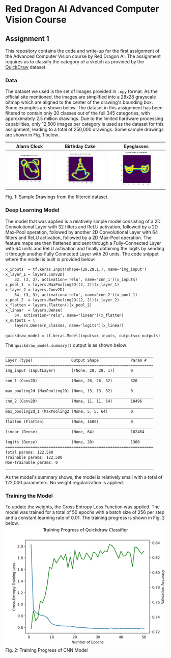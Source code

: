 # Red Dragon AI Advanced Computer Vision Course
## Assignment 1

This repository contains the code and write-up for the first assignment of the Advanced Computer Vision course by Red Dragon AI. The assignment requires us to classify the category of a sketch as provided by the [QuickDraw](https://github.com/googlecreativelab/quickdraw-dataset) dataset. 

### Data
The dataset we used is the set of images provided in `.npy` format. As the official site mentioned, the images are simplified into a 28x28 grayscale bitmap which are aligned to the center of the drawing's bounding box. Some examples are shown below. The dataset in this assignment has been filtered to contain only 20 classes out of the full 345 categories, with approximately 2.5 million drawings. Due to the limited hardware processing capabilities, only 12,500 images per category is used as the dataset for this assignment, leading to a total of 250,000 drawings. Some sample drawings are shown in Fig. 1 below.

Alarm Clock | Birthday Cake | Eyeglasses
:-------------------------:|:-------------------------:|:-------------------------:
![Alarm Clock](quickdraw_img_1.jpg) | ![Birthday Cake](quickdraw_img_2.jpg) | ![Eyeglasses](quickdraw_img_3.jpg)
Fig. 1: Sample Drawings from the filtered dataset.

### Deep Learning Model
The model that was applied is a relatively simple model consisting of a 2D Convolutional Layer with 32 filters and ReLU activation, followed by a 2D Max-Pool operation, followed by another 2D Convolutional Layer with 64 filters and ReLU activation, followed by a 2D Max-Pool operation. The feature maps are then flattened and sent through a Fully-Connected Layer with 64 units and ReLU activation and finally obtaining the logits by sending it through another Fully Connected Layer with 20 units. The code snippet where the model is built is provided below:
```
x_inputs  = tf.keras.Input(shape=(28,28,1,), name='img_input')
x_layer_1 = layers.Conv2D(
    32, (3, 3), activation='relu', name='cnn_1')(x_inputs)
x_pool_1  = layers.MaxPooling2D((2, 2))(x_layer_1)
x_layer_2 = layers.Conv2D(
    64, (3, 3), activation='relu', name='cnn_2')(x_pool_1)
x_pool_2  = layers.MaxPooling2D((2, 2))(x_layer_2)
x_flatten = layers.Flatten()(x_pool_2)
x_linear  = layers.Dense(
    64, activation="relu", name="linear")(x_flatten)
x_outputs = \
    layers.Dense(n_classes, name='logits')(x_linear)

quickdraw_model = tf.keras.Model(inputs=x_inputs, outputs=x_outputs)
```

The `quickdraw_model.summary()` output is as shown below:
```
_________________________________________________________________
Layer (type)                 Output Shape              Param #
=================================================================
img_input (InputLayer)       [(None, 28, 28, 1)]       0
_________________________________________________________________
cnn_1 (Conv2D)               (None, 26, 26, 32)        320
_________________________________________________________________
max_pooling2d (MaxPooling2D) (None, 13, 13, 32)        0
_________________________________________________________________
cnn_2 (Conv2D)               (None, 11, 11, 64)        18496
_________________________________________________________________
max_pooling2d_1 (MaxPooling2 (None, 5, 5, 64)          0
_________________________________________________________________
flatten (Flatten)            (None, 1600)              0
_________________________________________________________________
linear (Dense)               (None, 64)                102464
_________________________________________________________________
logits (Dense)               (None, 20)                1300
=================================================================
Total params: 122,580
Trainable params: 122,580
Non-trainable params: 0
_________________________________________________________________
```
As the model's summary shows, the model is relatively small with a total of 122,000 parameters. No weight regularization is applied.

### Training the Model
To update the weights, the Cross Entropy Loss Function was applied. The model was trained for a total of 50 epochs with a batch size of 256 per step and a constant learning rate of 0.01. The training progress is shown in Fig. 2 below.
![training_progress](quickdraw_losses.jpg)
Fig. 2: Training Progress of CNN Model


